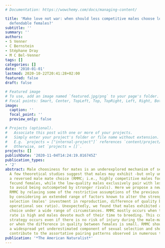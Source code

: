 ```yaml
---
# Documentation: https://wowchemy.com/docs/managing-content/

title: 'Make love not war: when should less competitive males choose low-quality but
  defendable females?'
subtitle: ''
summary: ''
authors:
- S Venner
- C Bernstein
- Stéphane Dray
- M C Bel-Venner
tags: []
categories: []
date: '2010-01-01'
lastmod: 2020-10-22T20:41:28+02:00
featured: false
draft: false

# Featured image
# To use, add an image named `featured.jpg/png` to your page's folder.
# Focal points: Smart, Center, TopLeft, Top, TopRight, Left, Right, BottomLeft, Bottom, BottomRight.
image:
  caption: ''
  focal_point: ''
  preview_only: false

# Projects (optional).
#   Associate this post with one or more of your projects.
#   Simply enter your project's folder or file name without extension.
#   E.g. `projects = ["internal-project"]` references `content/project/deep-learning/index.md`.
#   Otherwise, set `projects = []`.
projects: []
publishDate: '2020-11-04T14:24:19.016745Z'
publication_types:
- '2'
abstract: Male choosiness for mates is an underexplored mechanism of sexual selection.
  A few theoretical studies suggest that males may exhibit -but only under rare circumstances-
  a reversed male mate choice (RMMC; i.e., highly competitive males focus on the most
  fecund females, while the low-quality males exclusively pair with less fecund mates
  to avoid being outcompeted by stronger rivals). Here we propose a new model to explore
  RMMC by relaxing some of the restrictive assumptions of the previous models and
  by considering an extended range of factors known to alter the strength of sexual
  selection (males' investment in reproduction, difference of quality between females,
  operational sex ratio). Unexpectedly, we found that males exhibited a reversed mate
  choice under a wide range of circumstances. RMMC mostly occurs when the female encounter
  rate is high and males devote much of their time to breeding. This condition-dependent
  strategy occurs even if there is no risk of injury during the male-male contest
  or when the difference in quality between females is small. RMMC should thus be
  a widespread yet underestimated component of sexual selection and should largely
  contribute to the assortative pairing patterns observed in numerous taxa.
publication: '*The American Naturalist*'
---
```

